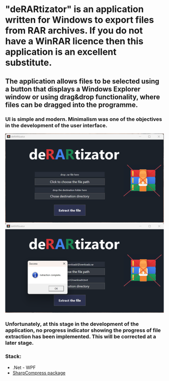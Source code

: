 # "deRARtizator" is an application written for Windows to export files from RAR archives. If you do not have a WinRAR licence then this application is an excellent substitute.

## The application allows files to be selected using a button that displays a Windows Explorer window or using drag&drop functionality, where files can be dragged into the programme.

### UI is simple and modern. Minimalism was one of the objectives in the development of the user interface.
<img src="images/img1.png">
<img src="images/img2.png">

### Unfortunately, at this stage in the development of the application, no progress indicator showing the progress of file extraction has been implemented. This will be corrected at a later stage.

<h3>Stack:</h3>
<ul>
 <li>.Net - WPF</li>
 <li><a href="https://www.nuget.org/packages/SharpCompress/0.36.0?_src=template">SharpCompress package</li>
</ul>
